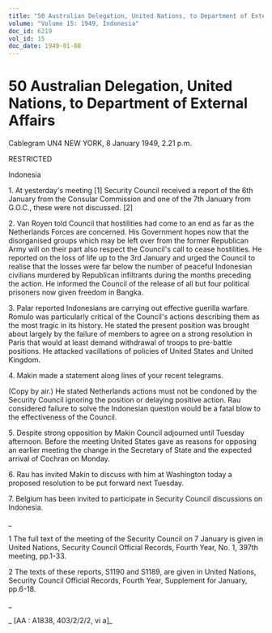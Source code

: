 ```yaml
---
title: "50 Australian Delegation, United Nations, to Department of External Affairs"
volume: "Volume 15: 1949, Indonesia"
doc_id: 6219
vol_id: 15
doc_date: 1949-01-08
---
```


# 50 Australian Delegation, United Nations, to Department of External Affairs

Cablegram UN4 NEW YORK, 8 January 1949, 2.21 p.m.

RESTRICTED

Indonesia

1\. At yesterday's meeting [1] Security Council received a report of the 6th January from the Consular Commission and one of the 7th January from G.O.C., these were not discussed. [2]

2\. Van Royen told Council that hostilities had come to an end as far as the Netherlands Forces are concerned. His Government hopes now that the disorganised groups which may be left over from the former Republican Army will on their part also respect the Council's call to cease hostilities. He reported on the loss of life up to the 3rd January and urged the Council to realise that the losses were far below the number of peaceful Indonesian civilians murdered by Republican infiltrants during the months preceding the action. He informed the Council of the release of all but four political prisoners now given freedom in Bangka.

3\. Palar reported Indonesians are carrying out effective guerilla warfare. Romulo was particularly critical of the Council's actions describing them as the most tragic in its history. He stated the present position was brought about largely by the failure of members to agree on a strong resolution in Paris that would at least demand withdrawal of troops to pre-battle positions. He attacked vacillations of policies of United States and United Kingdom.

4\. Makin made a statement along lines of your recent telegrams.

(Copy by air.) He stated Netherlands actions must not be condoned by the Security Council ignoring the position or delaying positive action. Rau considered failure to solve the Indonesian question would be a fatal blow to the effectiveness of the Council.

5\. Despite strong opposition by Makin Council adjourned until Tuesday afternoon. Before the meeting United States gave as reasons for opposing an earlier meeting the change in the Secretary of State and the expected arrival of Cochran on Monday.

6\. Rau has invited Makin to discuss with him at Washington today a proposed resolution to be put forward next Tuesday.

7\. Belgium has been invited to participate in Security Council discussions on Indonesia.

_

1 The full text of the meeting of the Security Council on 7 January is given in United Nations, Security Council Official Records, Fourth Year, No. 1, 397th meeting, pp.1-33.

2 The texts of these reports, S1190 and S1189, are given in United Nations, Security Council Official Records, Fourth Year, Supplement for January, pp.6-18.

_

_ [AA : A1838, 403/2/2/2, vi a]_
